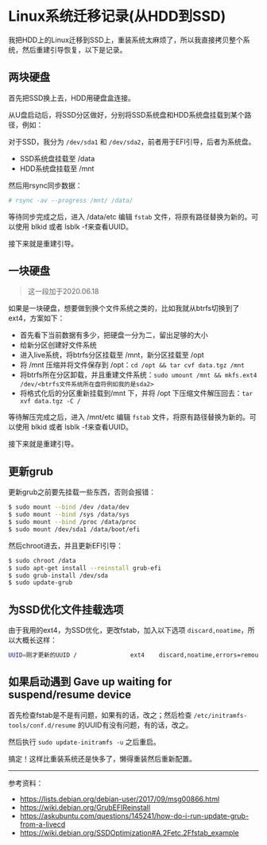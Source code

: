 # Linux系统迁移记录(从HDD到SSD)

我把HDD上的Linux迁移到SSD上，重装系统太麻烦了，所以我直接拷贝整个系统，然后重建引导恢复，以下是记录。

## 两块硬盘

首先把SSD换上去，HDD用硬盘盒连接。

从U盘启动后，将SSD分区做好，分别将SSD系统盘和HDD系统盘挂载到某个路径，例如：

对于SSD，我分为 `/dev/sda1` 和 `/dev/sda2`，前者用于EFI引导，后者为系统盘。

- SSD系统盘挂载至 /data
- HDD系统盘挂载至 /mnt

然后用rsync同步数据：

```bash
# rsync -av --progress /mnt/ /data/
```

等待同步完成之后，进入 /data/etc 编辑 `fstab` 文件，将原有路径替换为新的。可以使用 blkid 或者 lsblk -f来查看UUID。

接下来就是重建引导。

## 一块硬盘

> 这一段加于2020.06.18

如果是一块硬盘，想要做到换个文件系统之类的，比如我就从btrfs切换到了ext4，方案如下：

- 首先看下当前数据有多少，把硬盘一分为二，留出足够的大小
- 给新分区创建好文件系统
- 进入live系统，将btrfs分区挂载至 /mnt，新分区挂载至 /opt
- 将 /mnt 压缩并将文件保存到 /opt：`cd /opt && tar cvf data.tgz /mnt`
- 将btrfs所在分区卸载，并且重建文件系统：`sudo umount /mnt && mkfs.ext4 /dev/<btrfs文件系统所在盘符例如我的是sda2>`
- 将格式化后的分区重新挂载到/mnt 下，并将 /opt 下压缩文件解压回去：`tar xvf data.tgz -C /`

等待解压完成之后，进入 /mnt/etc 编辑 `fstab` 文件，将原有路径替换为新的。可以使用 blkid 或者 lsblk -f来查看UUID。

接下来就是重建引导。

## 更新grub

更新grub之前要先挂载一些东西，否则会报错：

```bash
$ sudo mount --bind /dev /data/dev
$ sudo mount --bind /sys /data/sys
$ sudo mount --bind /proc /data/proc
$ sudo mount /dev/sda1 /data/boot/efi
```

然后chroot进去，并且更新EFI引导：

```bash
$ sudo chroot /data
$ sudo apt-get install --reinstall grub-efi
$ sudo grub-install /dev/sda
$ sudo update-grub
```

## 为SSD优化文件挂载选项

由于我用的ext4，为SSD优化，更改fstab，加入以下选项 `discard,noatime`，所以大概长这样：

```bash
UUID=刚才更新的UUID /               ext4    discard,noatime,errors=remount-ro 0       1
```

## 如果启动遇到 Gave up waiting for suspend/resume device

首先检查fstab是不是有问题，如果有的话，改之；然后检查 `/etc/initramfs-tools/conf.d/resume` 的UUID有没有问题，有的话，改之。

然后执行 `sudo update-initramfs -u` 之后重启。

搞定！这样比重装系统还是快多了，懒得重装然后重新配置。

---

参考资料：

- https://lists.debian.org/debian-user/2017/09/msg00866.html
- https://wiki.debian.org/GrubEFIReinstall
- https://askubuntu.com/questions/145241/how-do-i-run-update-grub-from-a-livecd
- https://wiki.debian.org/SSDOptimization#A.2Fetc.2Ffstab_example
